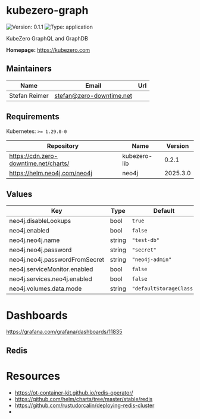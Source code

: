 # kubezero-graph

![Version: 0.1.1](https://img.shields.io/badge/Version-0.1.1-informational?style=flat-square) ![Type: application](https://img.shields.io/badge/Type-application-informational?style=flat-square)

KubeZero GraphQL and GraphDB

**Homepage:** <https://kubezero.com>

## Maintainers

| Name | Email | Url |
| ---- | ------ | --- |
| Stefan Reimer | <stefan@zero-downtime.net> |  |

## Requirements

Kubernetes: `>= 1.29.0-0`

| Repository | Name | Version |
|------------|------|---------|
| https://cdn.zero-downtime.net/charts/ | kubezero-lib | 0.2.1 |
| https://helm.neo4j.com/neo4j | neo4j | 2025.3.0 |

## Values

| Key | Type | Default | Description |
|-----|------|---------|-------------|
| neo4j.disableLookups | bool | `true` |  |
| neo4j.enabled | bool | `false` |  |
| neo4j.neo4j.name | string | `"test-db"` |  |
| neo4j.neo4j.password | string | `"secret"` |  |
| neo4j.neo4j.passwordFromSecret | string | `"neo4j-admin"` |  |
| neo4j.serviceMonitor.enabled | bool | `false` |  |
| neo4j.services.neo4j.enabled | bool | `false` |  |
| neo4j.volumes.data.mode | string | `"defaultStorageClass"` |  |

# Dashboards
https://grafana.com/grafana/dashboards/11835

## Redis

# Resources
- https://ot-container-kit.github.io/redis-operator/
- https://github.com/helm/charts/tree/master/stable/redis
- https://github.com/rustudorcalin/deploying-redis-cluster
-
